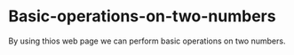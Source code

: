 # Basic-operations-on-two-numbers
By using thios web page we can perform basic operations on two numbers.
